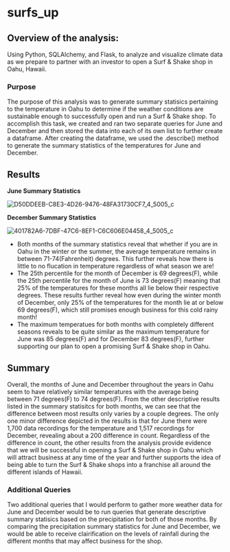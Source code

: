 # surfs_up
## Overview of the analysis:
Using Python, SQLAlchemy, and Flask, to analyze and visualize climate data as we prepare to partner with an investor to open a Surf & Shake shop in Oahu, Hawaii.
### Purpose
The purpose of this analysis was to generate summary statisics pertaining to the temperature in Oahu to determine if the weather conditions are sustainable enough to successfully open and run a Surf & Shake shop. To accomplish this task, we created and ran two separate queries for June and December and then stored the data into each of its own list to further create a dataframe. After creating the dataframe, we used the .describe() method to generate the summary statistics of the temperatures for June and December. 
## Results
**June Summary Statistics**

![D50DDEEB-C8E3-4D26-9476-48FA31730CF7_4_5005_c](https://user-images.githubusercontent.com/92240407/153554798-216c8f26-fe20-45cd-a478-3a802b2e31a2.jpeg)

**December Summary Statistics**

![401782A6-7DBF-47C6-8EF1-C6C606E04458_4_5005_c](https://user-images.githubusercontent.com/92240407/153554904-9b93b966-7e7e-4370-b3b0-764fb59bf46c.jpeg)

- Both months of the summary statistics reveal that whether if you are in Oahu in the winter or the summer, the average temperature remains in between 71-74(Fahrenheit) degrees. This further reveals how there is little to no flucation in temperature regardless of what season we are!
- The 25th percentile for the month of December is 69 degrees(F), while the 25th percentile for the month of June is 73 degrees(F) meaning that 25% of the temperatures for these months all lie below their respective degrees. These results further reveal how even during the winter month of December, only 25% of the temperatures for the month lie at or below 69 degrees(F), which still promises enough business for this cold rainy month! 
- The maximum temperatues for both months with completely different seasons reveals to be quite similar as the maximum temperature for June was 85 degrees(F) and for December 83 degrees(F), further supporting our plan to open a promising Surf & Shake shop in Oahu. 
## Summary
Overall, the months of June and December throughout the years in Oahu seem to have relatively similar temperatures with the average being between 71 degrees(F) to 74 degrees(F). From the other descriptive results listed in the summary statisitcs for both months, we can see that the difference between most results only varies by a couple degrees. The only one minor difference depicted in the results is that for June there were 1,700 data recordings for the temperature and 1,517 recordings for December, revealing about a 200 difference in count. Regardless of the difference in count, the other results from the analysis provide evidence that we will be successful in opening a Surf & Shake shop in Oahu which will attract business at any time of the year and further supports the idea of being able to turn the Surf & Shake shops into a franchise all around the different islands of Hawaii. 
### Additional Queries 
Two additional queries that I would perform to gather more weather data for June and December would be to run queries that generate descriptive summary statisics  based on the precipitation for both of those months. By comparing the precipitation summary statistics for June and December, we would be able to receive clairification on the levels of rainfall during the different months that may affect business for the shop.
